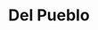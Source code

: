 ---
title: "Del Pueblo"
url: /ciudad-autonoma-de-buenos-aires/del-pueblo-avenida-avellaneda/
shop: comodidad
---